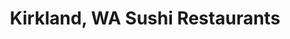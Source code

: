 ---
layout: city
title: Kirkland, WA Sushi Restaurants
permalink: /washington/kirkland/
stateAbbr: WA
stateName: Washington
cityName: Kirkland
---